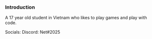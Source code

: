 ### Introduction
A 17 year old student in Vietnam who likes to play games and play with code.

Socials:
Discord: Net#2025

